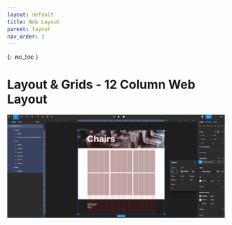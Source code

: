```yaml
---
layout: default
title: Web Layout
parent: layout
nav_order: 3
---
```


{: .no_toc }

# Layout & Grids - 12 Column Web Layout

![chairs layout](imgs/chairs_web_layout.png)
